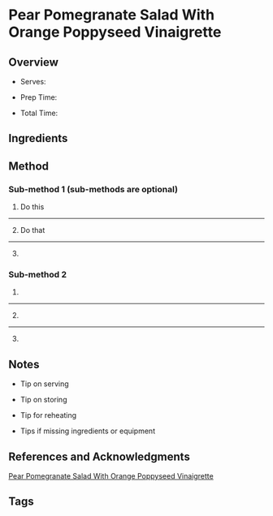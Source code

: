 # Pear Pomegranate Salad With Orange Poppyseed Vinaigrette

## Overview

- Serves:

- Prep Time:

- Total Time:

## Ingredients



## Method

### Sub-method 1 (sub-methods are optional)

1. Do this
---
2. Do that
---
3.

### Sub-method 2

1.
---
2.
---
3.

## Notes

- Tip on serving

- Tip on storing

- Tip for reheating

- Tips if missing ingredients or equipment

## References and Acknowledgments

[Pear Pomegranate Salad With Orange Poppyseed Vinaigrette](http://houseofyumm.com/pear-pomegranate-salad-with-orange-poppyseed-vinaigrette/)

## Tags


